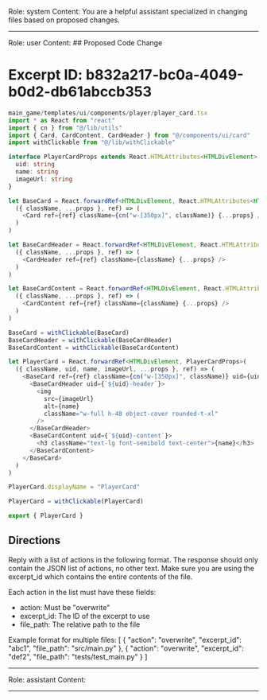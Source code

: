 Role: system
Content: You are a helpful assistant specialized in changing files based on proposed changes.
__________________
Role: user
Content: ## Proposed Code Change
# Excerpt ID: b832a217-bc0a-4049-b0d2-db61abccb353
```typescript
main_game/templates/ui/components/player/player_card.tsx
import * as React from "react"
import { cn } from "@/lib/utils"
import { Card, CardContent, CardHeader } from "@/components/ui/card"
import withClickable from "@/lib/withClickable"

interface PlayerCardProps extends React.HTMLAttributes<HTMLDivElement> {
  uid: string
  name: string
  imageUrl: string
}

let BaseCard = React.forwardRef<HTMLDivElement, React.HTMLAttributes<HTMLDivElement>>(
  ({ className, ...props }, ref) => (
    <Card ref={ref} className={cn("w-[350px]", className)} {...props} />
  )
)

let BaseCardHeader = React.forwardRef<HTMLDivElement, React.HTMLAttributes<HTMLDivElement>>(
  ({ className, ...props }, ref) => (
    <CardHeader ref={ref} className={className} {...props} />
  )
)

let BaseCardContent = React.forwardRef<HTMLDivElement, React.HTMLAttributes<HTMLDivElement>>(
  ({ className, ...props }, ref) => (
    <CardContent ref={ref} className={className} {...props} />
  )
)

BaseCard = withClickable(BaseCard)
BaseCardHeader = withClickable(BaseCardHeader)
BaseCardContent = withClickable(BaseCardContent)

let PlayerCard = React.forwardRef<HTMLDivElement, PlayerCardProps>(
  ({ className, uid, name, imageUrl, ...props }, ref) => (
    <BaseCard ref={ref} className={cn("w-[350px]", className)} uid={uid} {...props}>
      <BaseCardHeader uid={`${uid}-header`}>
        <img 
          src={imageUrl}
          alt={name}
          className="w-full h-48 object-cover rounded-t-xl"
        />
      </BaseCardHeader>
      <BaseCardContent uid={`${uid}-content`}>
        <h3 className="text-lg font-semibold text-center">{name}</h3>
      </BaseCardContent>
    </BaseCard>
  )
)

PlayerCard.displayName = "PlayerCard"

PlayerCard = withClickable(PlayerCard)

export { PlayerCard }
```

## Directions
Reply with a list of actions in the following format. The response should only contain the JSON list of actions, no other text.
Make sure you are using the excerpt_id which contains the entire contents of the file.

Each action in the list must have these fields:
- action: Must be "overwrite"
- excerpt_id: The ID of the excerpt to use
- file_path: The relative path to the file

Example format for multiple files:
[
    {
        "action": "overwrite",
        "excerpt_id": "abc1",
        "file_path": "src/main.py"
    },
    {
        "action": "overwrite",
        "excerpt_id": "def2",
        "file_path": "tests/test_main.py"
    }
]
__________________
Role: assistant
Content: 
__________________

